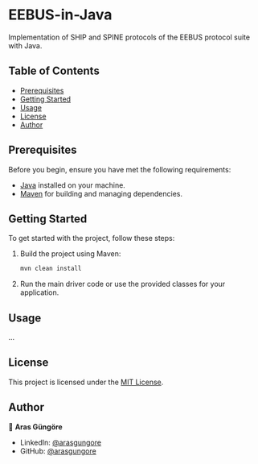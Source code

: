 # EEBUS-in-Java

Implementation of SHIP and SPINE protocols of the EEBUS protocol suite with Java.



## Table of Contents

- [Prerequisites](#prerequisites)
- [Getting Started](#getting-started)
- [Usage](#usage)
- [License](#license)
- [Author](#author)



## Prerequisites

Before you begin, ensure you have met the following requirements:

- [Java](https://www.java.com/) installed on your machine.
- [Maven](https://maven.apache.org/) for building and managing dependencies.



## Getting Started

To get started with the project, follow these steps:

1. Build the project using Maven:

   ```bash
   mvn clean install
   ```

2. Run the main driver code or use the provided classes for your application.



## Usage

...



## License

This project is licensed under the [MIT License](LICENSE).



## Author

👤 **Aras Güngöre**

- LinkedIn: [@arasgungore](https://www.linkedin.com/in/arasgungore)
- GitHub: [@arasgungore](https://github.com/arasgungore)
